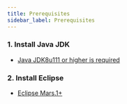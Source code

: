 ```yaml
---
title: Prerequisites
sidebar_label: Prerequisites
---
```


### 1. Install Java JDK
- [Java JDK8u111 or higher is required](/documentation/10-installation/00-java/00-installing-java/)

### 2. Install Eclipse
- [Eclipse Mars.1+](http://www.eclipse.org/downloads/packages/eclipse-ide-java-developers/mars2)
